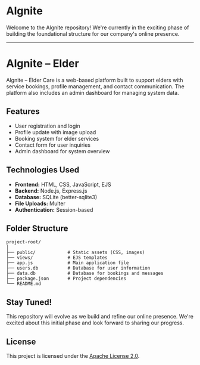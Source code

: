 # Algnite

Welcome to the Algnite repository! We're currently in the exciting phase of building the foundational structure for our company's online presence.

---

# Algnite – Elder

Algnite – Elder Care is a web-based platform built to support elders with service bookings, profile management, and contact communication. The platform also includes an admin dashboard for managing system data.


## Features

- User registration and login
- Profile update with image upload
- Booking system for elder services
- Contact form for user inquiries
- Admin dashboard for system overview


## Technologies Used

- **Frontend:** HTML, CSS, JavaScript, EJS
- **Backend:** Node.js, Express.js
- **Database:** SQLite (better-sqlite3)
- **File Uploads:** Multer
- **Authentication:** Session-based


## Folder Structure

```
project-root/
│
├── public/            # Static assets (CSS, images)
├── views/             # EJS templates
├── app.js             # Main application file
├── users.db           # Database for user information
├── data.db            # Database for bookings and messages
├── package.json       # Project dependencies
└── README.md
```

## Stay Tuned!

This repository will evolve as we build and refine our online presence. We're excited about this initial phase and look forward to sharing our progress.

## License

This project is licensed under the [Apache License 2.0](LICENSE).

